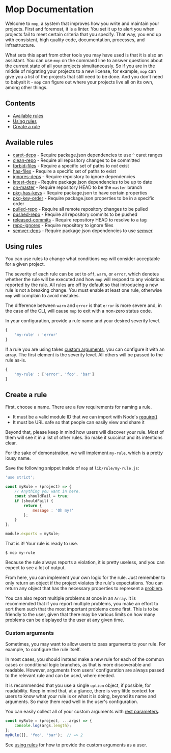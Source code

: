 # Mop Documentation

Welcome to `mop`, a system that improves how you write and maintain your projects. First and foremost, it is a linter. You set it up to alert you when projects fail to meet certain criteria that you specify. That way, you end up with consistent, high quality code, documentation, processes, and infrastructure.

What sets this apart from other tools you may have used is that it is also an assistant. You can use `mop` on the command line to answer questions about the current state of all your projects simultaneously. So if you are in the middle of migrating your projects to a new license, for example, `mop` can give you a list of the projects that still need to be done. And you don't need to babysit it - `mop` can figure out where your projects live all on its own, among other things.

## Contents

 - [Available rules](#available-rules)
 - [Using rules](#using-rules)
 - [Create a rule](#create-a-rule)

## Available rules

 - [caret-deps](./rule/caret-deps.md) - Require package.json dependencies to use `^` caret ranges
 - [clean-repo](./rule/clean-repo.md) - Require all repository changes to be committed
 - [forbid-files](./rule/forbid-files.md) - Require a specific set of paths to _not_ exist
 - [has-files](./rule/has-files.md) - Require a specific set of paths to exist
 - [ignores-deps](./rule/ignores-deps.md) - Require repoistory to ignore dependencies
 - [latest-deps](./rule/latest-deps.md) - Require package.json dependencies to be up to date
 - [on-master](./rule/on-master.md) - Require repository HEAD to be the `master` branch
 - [pkg-has-keys](./rule/pkg-has-keys.md) - Require package.json to have certain properties
 - [pkg-key-order](./rule/pkg-key-order.md) - Require package.json properties to be in a specific order
 - [pulled-repo](./rule/pulled-repo.md) - Require all remote repository changes to be pulled
 - [pushed-repo](./rule/pushed-repo.md) - Require all repository commits to be pushed
 - [released-commits](./rule/released-commits.md) - Require repository HEAD to resolve to a tag
 - [repo-ignores](./rule/repo-ignores.md) - Require repository to ignore files
 - [semver-deps](./rule/semver-deps.md) - Require package.json dependencies to use [semver](https://docs.npmjs.com/getting-started/semantic-versioning)

## Using rules

You can use rules to change what conditions `mop` will consider acceptable for a given project.

The severity of each rule can be set to `off`, `warn`, or `error`, which denotes whether the rule will be executed and how `mop` will respond to any violations reported by the rule. All rules are off by default so that introducing a new rule is not a breaking change. You must enable at least one rule, otherwise `mop` will complain to avoid mistakes.

The difference between `warn` and `error` is that `error` is more severe and, in the case of the CLI, will cause `mop` to exit with a non-zero status code.

In your configuration, provide a rule name and your desired severity level.

```js
{
    'my-rule' : 'error'
}
```

If a rule you are using takes [custom arguments](#custom-arguments), you can configure it with an array. The first element is the severity level. All others will be passed to the rule as-is.

```js
{
    'my-rule' : ['error', 'foo', 'bar']
}
```

## Create a rule

First, choose a name. There are a few requirements for naming a rule.

 - It must be a valid module ID that we can import with Node's [require()](http://fredkschott.com/post/2014/06/require-and-the-module-system/)
 - It must be URL safe so that people can easily view and share it

Beyond that, please keep in mind how users will discover your rule. Most of them will see it in a list of other rules. So make it succinct and its intentions clear.

For the sake of demonstration, we will implement `my-rule`, which is a pretty lousy name.

Save the following snippet inside of `mop` at `lib/rule/my-rule.js`:

```js
'use strict';

const myRule = (project) => {
    // Anything you want in here.
    const shouldFail = true;
    if (shouldFail) {
        return {
            message : 'Oh my!'
        };
    }
};

module.exports = myRule;
```

That is it! Your rule is ready to use.

```console
$ mop my-rule
```

Because the rule always reports a violation, it is pretty useless, and you can expect to see a lot of output.

From here, you can implement your own logic for the rule. Just remember to only return an object if the project violates the rule's expectations. You can return any object that has the necessary properties to represent a [problem](../README.md#).

You can also report multiple problems at once in an `Array`. It is recommended that if you report multiple problems, you make an effort to sort them such that the most important problems come first. This is to be friendly to the user, given that there may be various limits on how many problems can be displayed to the user at any given time.

### Custom arguments

Sometimes, you may want to allow users to pass arguments to your rule. For example, to configure the rule itself.

In most cases, you should instead make a new rule for each of the common cases or conditional logic branches, as that is more discoverable and readable. However, arguments from users' configuration are always passed to the relevant rule and can be used, where needed.

It is recommended that you use a single `option` object, if possible, for readability. Keep in mind that, at a glance, there is very little context for users to know what your rule is or what it is doing, beyond its name and arguments. So make them read well in the user's configuration.

You can easily collect all of your custom arguments with [rest parameters](https://developer.mozilla.org/en-US/docs/Web/JavaScript/Reference/Functions/rest_parameters).

```js
const myRule = (project, ...args) => {
    console.log(args.length);
};
myRule({}, 'foo', 'bar');  // => 2
```

See [using rules](#using-rules) for how to provide the custom arguments as a user.
